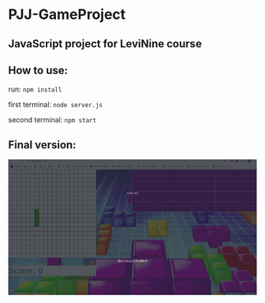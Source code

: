 # PJJ-GameProject

## JavaScript project for LeviNine course

## How to use:

run:
`npm install`

first terminal:
`node server.js`

second terminal:
`npm start`

## Final version:

![Example](https://github.com/Robotmurlock/PJJ-GameProject/blob/master/docs/PPJ.gif)